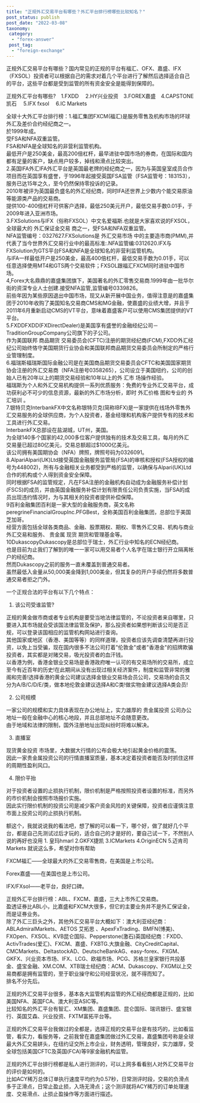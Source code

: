 ```yaml
---
title: "正规外汇交易平台有哪些？外汇平台排行榜哪些比较知名？"
post_status: publish
post_date: "2022-03-08"
taxonomy:
 category: 
  - "forex-answer"
 post_tag: 
  - "foreign-exchange"
---
```


正规外汇交易平台有哪些？国内常见的正规的平台有福汇、OFX、嘉盛、IFX（FXSOL）投资者可以根据自己的需求对着几个平台进行了解然后选择适合自己的平台，这些平台都是受到监管的所有资金安全是能得到保障的。  

正规外汇平台有哪些? 1.FXDD  2.HY兴业投资 3.FOREX嘉盛 4.CAPSTONE凯石  5.IFX fxsol  6.IC Markets

全球十大外汇平台排行榜：1.福汇集团FXCM(福汇)是服务零售及机构市场的环球外汇及差价合约经纪商之一。  
於1999年成。  
受FSA和NFA双重监管。  
FSA和NFA是全球知名的非营利监管机构。  
最低开户是250美金，最高200倍杠杆，最早进驻中国市场的券商，在国际和国内都有足量的客户，缺点用户较多，掉线和滑点比较突出。  
2.英国IFA外汇IFA外汇平台是英国最老牌的经纪商之一，因为与英国皇室成员合作项目而在英国享有盛誉，于1996年起接受英国FSA监管（FSA监管号：183153），服务已达15年之久，至今仍然保持零投诉的记录。  
2010年被评为英国最负盛名的外汇经纪商，同时IFA还世界上少数内个能交易原油等能源类产品的交易商。  
提供100-400倍杠杆可供客户选择，最低250美元开户，最低交易手数0.01手，于2009年进入亚洲市场。  
3.FXSolutions与IFX（俗称FXSOL）中文名爱福斯.也就是大家喜欢说的FXSOL，全球最大的 外汇保证金交易 商之一，受FSA和NFA双重监管。  
NFA监管编号：0327627.FXSolutions是 外汇交易市场 中的主要造市商(PMM),并代表了当今世界外汇交易行业中的最高标准:.NFA监管编:0312620.IFX与FXSolution为GTS平台FSA和NFA是全球知名的非营利监管机构。  
与IFA一样最低开户是250美金，最高400倍杠杆，最低交易手数为0.01手，可以任意选择使用MT4和GTS两个交易软件；FXSOL跟福汇FXCM同时进驻中国市场。  
4,Forex大名鼎鼎的嘉盛集团旗下，美国著名的外汇零售交易商.1999年由一批华尔街的资深专业人士创建.接受NFA监管,监管编号0339826。  
前些年因为某些原因退出中国市场，现又从新开展中国业务，值得注意是的嘉盛集团于2010年收购了美国知名交易商CMS和MG金融，使嘉盛的业绩大增，并且于2011年6月重新启动CMS的VT平台，意味着嘉盛客户可以使用CMS集团提供的VT平台。  
5.FXDDFXDD(FXDirectDealer)是美国享有盛誉的金融经纪公司－TraditionGroupCompany公司旗下的子公司。  
作为美国联邦 商品期货 交易委员会(CFTC)注册的期货经纪商(FCM),FXDD外汇经纪公司始终恪守美国期货行业协会和美国联邦商品期货交易委员会所制定的严格行业管理制度。  
6.福瑞斯福瑞斯国际金融公司是在美国商品期货交易委员会CFTC和美国国家期货协会注册的外汇交易商（NFA注册号0358265），公司设立于美国纽约，公司的创始人已有20年以上的期货交易经验和10年以上的外 汇市 场操作经验。  
福瑞斯为个人和外汇交易机构提供一系列优质服务：免费的专业外汇交易平台，成功获利必不可少的信息资源，最新的外汇市场分析，即时 外汇价格 图和专业的 外汇培训 。  
7.银特贝克InterbankFX中文名称银特贝克(简称IBFX)是一家提供在线场外零售外汇交易服务的全球供应商，为个人投资者，基金经理和机构客户提供专有的技术和工具进行外汇交易。  
InterbankFX总部设在盐湖城，UT州，美国。  
为全球140多个国家的42,000多位客户提供独有的技术及交易工具，每月的外汇交易量已超过80亿美元，交易总额超过$1000亿美元。  
该公司拥有美国期协会（NFA）牌照，牌照号码为0326091。  
8.AlpariAlpari(UK)Ltd接受英国金融服务监管局(FSA)的审核和授权(FSA授权的编号为448002)，所有与金融相关业务都受到严格的监管，以确保与Alpari(UK)Ltd合作的机构或个人得到资金安全保障。  
同时根据FSA的监管规定，凡在FSA注册的金融机构自动成为金融服务补偿计划(FSCS)的成员，并由英国金融服务补偿计划有限责任公司负责实施，当FSA的成员出现违约情况时，为与其相关的投资者提供补偿保障。  
9百利金融集团百利是一家大型的金融服务商，英文名称peregrineFinancialGroupInc.PFGBest，全称美国百利金融集团，总部位于美国芝加哥。  
经营方面包括全球各类商品、金融、股票期权、期权、零售外汇交易、机构与商业外汇交易和服务、 贵金属 现货 期货和管理基金等。  
10DukascopyDukascopy是总部位于瑞士，外汇行业中知名的ECN经纪商。  
也是目前为止我们了解到的唯一一家可以用交易者个人名字在瑞士银行开立隔离帐户的经纪商。  
然而Dukascopy之前的服务一直未覆盖到普通交易者。  
虽然最低入金量从50,000美金降到1,000美金，但其复杂的开户手续仍然将多数普通交易者拒之门外。  

一个正规合法的平台有以下几个特点：

1. 该公司受谁监管?

正规的黄金做市商或者专业机构是要受当地法律监管的，不论投资者来自哪里，只要进入其市场就会受该国法律监管及保护，那么投资者如果想判断该公司是否正规，可以登录该国相应的监管机构网站进行查询。  
其他国家或地区（香港、美国等等）的同样道理，投资者应该先调查清楚再进行投资，以免上当受骗，现在国内很多不法公司打着"伦敦金"或者"香港金"的招牌欺骗投资者，其实都是对赌交易，吸光投资者的血汗钱。  
以香港为例，香港金银业交易场是香港政府唯一认可的有交易场所的交易所，成立至今有近百年的历史!在此期间从没有出现过相关经济案件，制度和监管非常的雅阁和完善!选择香港的黄金公司建议选择金银业交易场会员公司，交易场的会员又分为A/B/C/D/E/类，做本地伦敦金建议选择A和C类!做实物金建议选择A类会员!

2. 公司规模

一家公司的规模和实力具体表现在办公地址上，实力雄厚的 贵金属投资 公司办公地址一般在金融中心的核心地段，并且总部地址不会随意更改。  
由于地域和法律的限制，国外注册地址出现纠纷时将难以解决。  

3. 直播室

现货黄金投资 市场里，大数据大行情的公布会极大地引起黄金价格的震荡。  
因此一家贵金属投资公司的行情直播室质量，基本决定着投资者能否及时抓住这样的周期性盈利风口。  

4. 限价平抬

对于投资者设置的止损执行机制，限价机制是严格按照投资者设置的标准，而另外的市价机制会按照市场报价实施。  
因此实行限价机制的投资公司是减少客户资金风险的关键保障，投资者应谨慎注意市面上投资公司的止损执行机制。  

额这个，我就说说我的看法吧，想了解的可以看一下，哪个好，做了就好几个平台，都是自己先测试过后才玩的，适合自己的才是好的，要自己试一下，不然别人说的再好也没用 1. 皇玛hmarl 2.GKFX捷凯 3.ICMarkets 4.OriginECN 5.迈肯司Markets 就说这么多，希望对你有帮助

FXCM福汇——全球最大的外汇交易零售商，在美国是上市公司。  

Forex嘉盛——在美国也是上市公司。  

IFX/FXsol——老平台，良好口碑。  

正规外汇平台排行榜：ABL、FXCM、嘉盛，三大上市外汇交易商。  
盈透证券比ABL小，比嘉盛和FXCM大很多，但它的主要业务并不是外汇保证金，而是证券业务。  
除了外汇三巨头之外，其他外汇交易平台大概如下：澳大利亚经纪商：ABLAdmiralMarkets、AETOS 艾拓思 、ApexFxTrading、BMFN(博美)、FXOpen、FXSOL、KVB昆仑国际、Pepperstone(激石)英国经纪商：FXDD、ActivTrades(爱汇)、FXCM、嘉盛、FXBTG.大旗金融、CityCreditCapital、CMCMarkets、DeltastockAD、DeutscheBankAG、easy-forex、FXGM、GKFX、兴业资本市场、IFX、LCG、欧福市场、PCG、苏格兰皇家银行共投基金、盛宝金融、XM.COM、XTB瑞士经纪商：ACM、Dukascopy、FXGM以上交易商都是拥有监管的，至于职业操守和公司经营状况，就不得而知了。  
排名不分先后。  

正规的外汇交易平台很多，基本各大监管机构监管的外汇经纪商都是正规的，比如美国NFA、英国FCA、澳大利亚ASIC等。  
比较知名的外汇平台有智汇、XM集团、嘉盛集团、昆仑国际、瑞讯银行、盛宝银行、英国艾森、兴业投资、FXTM富拓平台等。  

正规的外汇交易平台我做过的全都是，选择正规的交易平台是有技巧的，比如看监管，看实力，看服务等，之前我曾在嘉盛集团做过外汇交易，嘉盛集团号称是全球最大外汇交易姘头，在纽约证交所上市企业，财务透明，管理良好，实力雄厚，受全球包括美国CFTC及英国(FCA)等9家金融机构监管。  

正规的外汇平台排行榜都是私人进行测评的，可以上网多看看别人对外汇交易平台的评价是如何的。  
比如ACY稀万总体订单执行速度平均约为0.57秒，日常测评时段，交易的负滑点多于正滑点，日常止盈止损，入场无滑点；这个测评就将ACY稀万的订单处理速度、交易滑点、止损止盈操作等方面进行描述。
